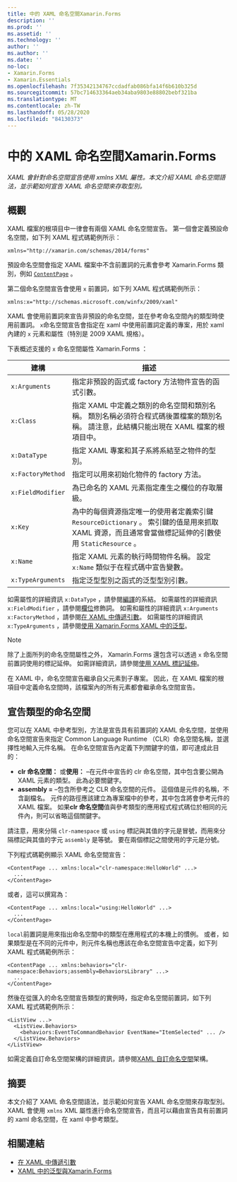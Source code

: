```yaml
---
title: 中的 XAML 命名空間Xamarin.Forms
description: ''
ms.prod: ''
ms.assetid: ''
ms.technology: ''
author: ''
ms.author: ''
ms.date: ''
no-loc:
- Xamarin.Forms
- Xamarin.Essentials
ms.openlocfilehash: 7f35342134767ccdadfab086bfa14f6b610b325d
ms.sourcegitcommit: 57bc714633364aeb34aba9803e88802bebf321ba
ms.translationtype: MT
ms.contentlocale: zh-TW
ms.lasthandoff: 05/28/2020
ms.locfileid: "84130373"
---
```

# <a name="xaml-namespaces-in-xamarinforms"></a>中的 XAML 命名空間Xamarin.Forms

_XAML 會針對命名空間宣告使用 xmlns XML 屬性。本文介紹 XAML 命名空間語法，並示範如何宣告 XAML 命名空間來存取型別。_

## <a name="overview"></a>概觀

XAML 檔案的根項目中一律會有兩個 XAML 命名空間宣告。 第一個會定義預設命名空間，如下列 XAML 程式碼範例所示：

```xaml
xmlns="http://xamarin.com/schemas/2014/forms"
```

預設命名空間會指定 XAML 檔案中不含前置詞的元素會參考 Xamarin.Forms 類別，例如 [`ContentPage`](xref:Xamarin.Forms.ContentPage) 。

第二個命名空間宣告會使用 `x` 前置詞，如下列 XAML 程式碼範例所示：

```xaml
xmlns:x="http://schemas.microsoft.com/winfx/2009/xaml"
```

XAML 會使用前置詞來宣告非預設的命名空間，並在參考命名空間內的類型時使用前置詞。 `x`命名空間宣告會指定在 xaml 中使用前置詞定義的專案，用於 xaml 內建的 `x` 元素和屬性（特別是 2009 XAML 規格）。

下表概述支援的 `x` 命名空間屬性 Xamarin.Forms ：

|建構|描述|
|--- |--- |
|`x:Arguments`|指定非預設的函式或 factory 方法物件宣告的函式引數。|
|`x:Class`|指定 XAML 中定義之類別的命名空間和類別名稱。 類別名稱必須符合程式碼後置檔案的類別名稱。 請注意，此結構只能出現在 XAML 檔案的根項目中。|
|`x:DataType`|指定 XAML 專案和其子系將系結至之物件的型別。|
|`x:FactoryMethod`|指定可以用來初始化物件的 factory 方法。|
|`x:FieldModifier`|為已命名的 XAML 元素指定產生之欄位的存取層級。|
|`x:Key`|為中的每個資源指定唯一的使用者定義索引鍵 `ResourceDictionary` 。 索引鍵的值是用來抓取 XAML 資源，而且通常會當做標記延伸的引數使用 `StaticResource` 。|
|`x:Name`|指定 XAML 元素的執行時間物件名稱。 設定 `x:Name` 類似于在程式碼中宣告變數。|
|`x:TypeArguments`|指定泛型型別之函式的泛型型別引數。|

如需屬性的詳細資訊 `x:DataType` ，請參閱[編譯](~/xamarin-forms/app-fundamentals/data-binding/compiled-bindings.md)的系結。 如需屬性的詳細資訊 `x:FieldModifier` ，請參閱[欄位](~/xamarin-forms/xaml/field-modifiers.md)修飾詞。 如需和屬性的詳細資訊 `x:Arguments` `x:FactoryMethod` ，請參閱[在 XAML 中傳遞引數](~/xamarin-forms/xaml/passing-arguments.md)。 如需屬性的詳細資訊 `x:TypeArguments` ，請參閱[使用 Xamarin.Forms XAML 中的泛型](generics.md)。

> [!NOTE]
> 除了上面所列的命名空間屬性之外， Xamarin.Forms 還包含可以透過 `x` 命名空間前置詞使用的標記延伸。 如需詳細資訊，請參閱[使用 XAML 標記延伸](~/xamarin-forms/xaml/markup-extensions/consuming.md)。

在 XAML 中，命名空間宣告繼承自父元素到子專案。 因此，在 XAML 檔案的根項目中定義命名空間時，該檔案內的所有元素都會繼承命名空間宣告。

## <a name="declaring-namespaces-for-types"></a>宣告類型的命名空間

您可以在 XAML 中參考型別，方法是宣告具有前置詞的 XAML 命名空間，並使用命名空間宣告來指定 Common Language Runtime （CLR）命名空間名稱，並選擇性地輸入元件名稱。 在命名空間宣告內定義下列關鍵字的值，即可達成此目的：

- **clr 命名空間：** 或**使用：** –在元件中宣告的 clr 命名空間，其中包含要公開為 XAML 元素的類型。 此為必要關鍵字。
- **assembly =** –包含所參考之 CLR 命名空間的元件。 這個值是元件的名稱，不含副檔名。 元件的路徑應該建立為專案檔中的參考，其中包含將會參考元件的 XAML 檔案。 如果**clr 命名空間**值與參考類型的應用程式程式碼位於相同的元件內，則可以省略這個關鍵字。

請注意，用來分隔 `clr-namespace` 或 `using` 標記與其值的字元是冒號，而用來分隔標記與其值的字元 `assembly` 是等號。 要在兩個標記之間使用的字元是分號。

下列程式碼範例顯示 XAML 命名空間宣告：

```xaml
<ContentPage ... xmlns:local="clr-namespace:HelloWorld" ...>
  ...
</ContentPage>
```

或者，這可以撰寫為：

```xaml
<ContentPage ... xmlns:local="using:HelloWorld" ...>
  ...
</ContentPage>
```

`local`前置詞是用來指出命名空間中的類型在應用程式的本機上的慣例。 或者，如果類型是在不同的元件中，則元件名稱也應該在命名空間宣告中定義，如下列 XAML 程式碼範例所示：

```xaml
<ContentPage ... xmlns:behaviors="clr-namespace:Behaviors;assembly=BehaviorsLibrary" ...>
  ...
</ContentPage>
```

然後在從匯入的命名空間宣告類型的實例時，指定命名空間前置詞，如下列 XAML 程式碼範例所示：

```xaml
<ListView ...>
  <ListView.Behaviors>
    <behaviors:EventToCommandBehavior EventName="ItemSelected" ... />
  </ListView.Behaviors>
</ListView>
```

如需定義自訂命名空間架構的詳細資訊，請參閱[XAML 自訂命名空間](custom-namespace-schemas.md)架構。

## <a name="summary"></a>摘要

本文介紹了 XAML 命名空間語法，並示範如何宣告 XAML 命名空間來存取型別。 XAML 會使用 `xmlns` XML 屬性進行命名空間宣告，而且可以藉由宣告具有前置詞的 xaml 命名空間，在 xaml 中參考類型。

## <a name="related-links"></a>相關連結

- [在 XAML 中傳遞引數](~/xamarin-forms/xaml/passing-arguments.md)
- [XAML 中的泛型與Xamarin.Forms](generics.md)
